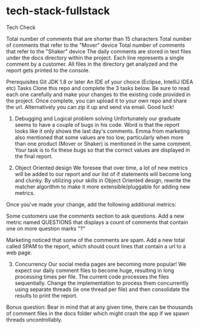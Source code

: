# tech-stack-fullstack
Tech Check



Total number of comments that are shorter than 15 characters
Total number of comments that refer to the "Mover" device
Total number of comments that refer to the "Shaker" device
The daily comments are stored in text files under the docs directory within the project. Each line represents a single comment by a customer. All files in the directory get analyzed and the report gets printed to the console.

Prerequisites
Git
JDK 1.8 or later
An IDE of your choice (Eclipse, IntelliJ IDEA etc)
Tasks
Clone this repo and complete the 3 tasks below. Be sure to read each one carefully and make your changes to the existing code provided in the project. Once complete, you can upload it to your own repo and share the url. Alternatively you can zip it up and send via email. Good luck!

1. Debugging and Logical problem solving
Unfortunately our graduate seems to have a couple of bugs in his code. Word is that the report looks like it only shows the last day's comments. Emma from marketing also mentioned that some values are too low, particularly when more than one product (Mover or Shaker) is mentioned in the same comment. Your task is to fix these bugs so that the correct values are displayed in the final report.

2. Object Oriented design
We foresee that over time, a lot of new metrics will be added to our report and our list of if statements will become long and clunky. By utilizing your skills in Object Oriented design, rewrite the matcher algorithm to make it more extensible/pluggable for adding new metrics.

Once you've made your change, add the following additional metrics:

Some customers use the comments section to ask questions. Add a new metric named QUESTIONS that displays a count of comments that contain one on more question marks "?"

Marketing noticed that some of the comments are spam. Add a new total called SPAM to the report, which should count lines that contain a url to a web page.

3. Concurrency
Our social media pages are becoming more popular! We expect our daily comment files to become huge, resulting in long processing times per file. The current code processes the files sequentially. Change the implementation to process them concurrently using separate threads (ie one thread per file) and then consolidate the results to print the report.

Bonus question: Bear in mind that at any given time, there can be thousands of comment files in the docs folder which might crash the app if we spawn threads uncontrollably.
